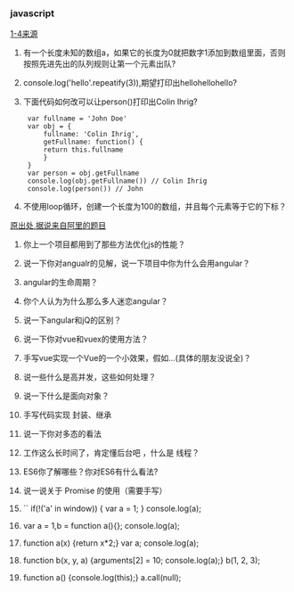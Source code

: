 ### javascript

[1-4来源](https://github.com/fuliaoyi/showmecode)

1. 有一个长度未知的数组a，如果它的长度为0就把数字1添加到数组里面，否则按照先进先出的队列规则让第一个元素出队?

2. console.log('hello'.repeatify(3)),期望打印出hellohellohello?

3. 下面代码如何改可以让person()打印出Colin Ihrig?

	    var fullname = 'John Doe'
	    var obj = {
	        fullname: 'Colin Ihrig',
	        getFullname: function() {
	        return this.fullname
	        }
	    }
		var person = obj.getFullname
		console.log(obj.getFullname()) // Colin Ihrig
		console.log(person()) // John

4. 不使用loop循环，创建一个长度为100的数组，并且每个元素等于它的下标？


[原出处,据说来自阿里的题目](http://blog.csdn.net/MR_LP/article/details/61619133)

1. 你上一个项目都用到了那些方法优化js的性能？
	
2. 说一下你对angualr的见解，说一下项目中你为什么会用angular？
	
3. angular的生命周期？
	
4. 你个人认为为什么那么多人迷恋angular？
	
5. 说一下angular和jQ的区别？

6. 说一下你对vue和vuex的使用方法？
	
7. 手写vue实现一个Vue的一个小效果，假如...(具体的朋友没说全)？

8. 说一些什么是高并发，这些如何处理？

9. 说一下什么是面向对象？
	
10. 手写代码实现 封装、继承
	
11. 说一下你对多态的看法

12. 工作这么长时间了，肯定懂后台吧 ，什么是 线程？

13. ES6你了解哪些？你对ES6有什么看法?

14.	说一说关于 Promise 的使用（需要手写）

15. 	
	``
	if(!('a' in window)) {
	   var a = 1;
	}
	console.log(a);
	
    

16. var a = 1,b = function a(){}; console.log(a);

17. function a(x) {return x*2;} var a; console.log(a);

18. function b(x, y, a) {arguments[2] = 10; console.log(a);} b(1, 2, 3);

19. function a() {console.log(this);} a.call(null);
	
	

